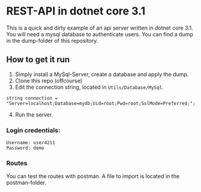 # REST-API in dotnet core 3.1

This is a quick and dirty example of an api server written in dotnet core 3.1. You will need a mysql database to authenticate users. You can find a dump in the dump-folder of this repository.

## How to get it run

1. Simply install a MySql-Server, create a database and apply the dump.
2. Clone this repo (offcourse)
3. Edit the connection string, located in `Utils/Database/MySql`.
```
string connection = "Server=localhost;Database=mydb;Uid=root;Pwd=root;SslMode=Preferred;";
```
4. Run the server.

### Login credentials:
```
Username: user4211
Password: demo
```

### Routes

You can test the routes with postman. A file to import is located in the postman-folder.
